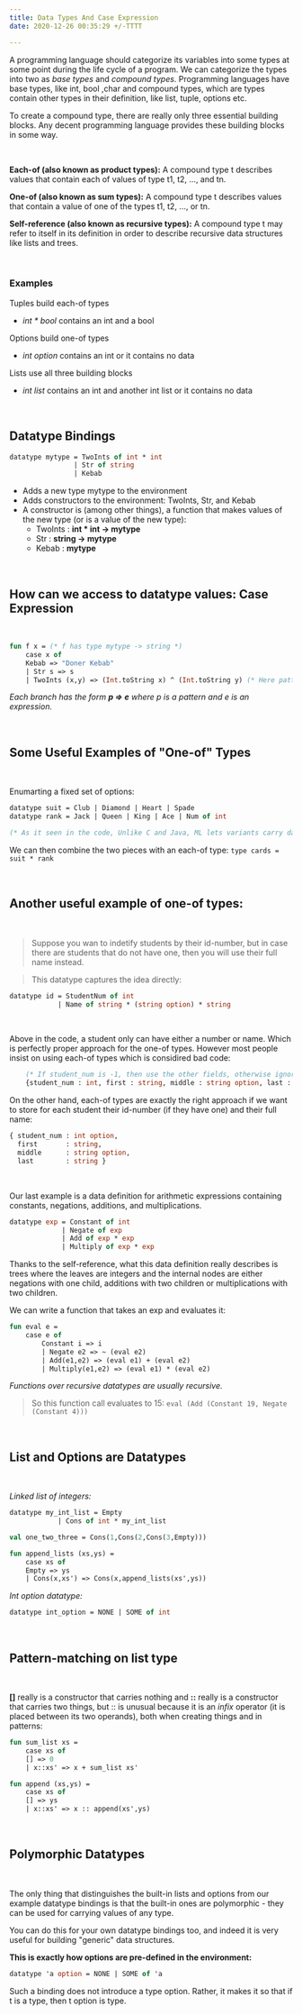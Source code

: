 ```yaml
---
title: Data Types And Case Expression
date: 2020-12-26 00:35:29 +/-TTTT

---
```

A programming language should categorize its variables into some types at some point during the life cycle of a program.
We can categorize the types into two as _base types_ and _compound types_.
Programming languages have base types, like int, bool ,char and 
compound types, which are types
contain other types in their definition, like list, tuple, options etc.

To create a compound type, there are really only three essential building blocks. 
Any decent programming language provides these building blocks in some way.

<br/>

**Each-of (also known as product types):** A compound type t
describes values that contain each of values of type t1, t2, ..., and tn.

**One-of (also known as sum types):** A compound type t
describes values that contain a value of one of the types t1, t2, ..., or tn.

**Self-reference (also known as recursive types):** A compound type t may refer to itself in its definition in order to describe recursive
data structures like lists and trees.
<br/>

<br/>

### **Examples**

Tuples build each-of types
- _int * bool_ contains an int and a bool

Options build one-of types
- _int option_ contains an int or it contains no data

Lists use all three building blocks
- _int list_ contains an int and another int list or it contains no data

<br/>

## Datatype Bindings


```ml
datatype mytype = TwoInts of int * int
				| Str of string
				| Kebab
```

* Adds a new type mytype to the environment
* Adds constructors to the environment: TwoInts, Str, and Kebab
* A constructor is (among other things), a function that makes
values of the new type (or is a value of the new type):
	* TwoInts : **int * int -> mytype**
	* Str : **string -> mytype**
	* Kebab : **mytype**

<br/>

## How can we access to datatype values: Case Expression

<br/>

``` ml
fun f x = (* f has type mytype -> string *)
	case x of
	Kebab => "Doner Kebab"
	| Str s => s
	| TwoInts (x,y) => (Int.toString x) ^ (Int.toString y) (* Here pattern matching is like a let expression: It binds variables in a local scope.*)
```

_Each branch has the form **p => e** where p is a pattern and e is an expression._

<br/>

## Some Useful Examples of "One-of" Types
<br/>

Enumarting a fixed set of options:


```ml
datatype suit = Club | Diamond | Heart | Spade
datatype rank = Jack | Queen | King | Ace | Num of int 

(* As it seen in the code, Unlike C and Java, ML lets variants carry data*)
```
We can then combine the two pieces with an each-of type: `type cards = suit * rank`

<br/>

## Another useful example of one-of types:

<br/>

>Suppose you wan to indetify students by their id-number, but in case there are students
that do not have one, then you will use their full name instead.

>This datatype captures the idea directly:

```ml
datatype id = StudentNum of int
		 	| Name of string * (string option) * string
```
<br/>

Above in the code, a student only can have either a number or name. Which is perfectly proper
approach for the one-of types. 
	However most people insist on using each-of types which is considired bad code:
```ml
	(* If student_num is -1, then use the other fields, otherwise ignore other fields *)
	{student_num : int, first : string, middle : string option, last : string}
```
On the other hand, each-of types are exactly the right approach if we want to store for each student their
id-number (if they have one) and their full name:
```ml
{ student_num : int option,
  first       : string,
  middle      : string option,
  last        : string }
```
<br/>

Our last example is a data definition for arithmetic expressions containing constants, negations, additions,
and multiplications.

```ml
datatype exp = Constant of int
			 | Negate of exp
			 | Add of exp * exp
			 | Multiply of exp * exp
```

Thanks to the self-reference, what this data definition really describes is trees where the leaves are integers
and the internal nodes are either negations with one child, additions with two children or multiplications with two children.


We can write a function that takes an exp and evaluates it:
```ml
fun eval e =
	case e of
		Constant i => i
	  	| Negate e2 => ~ (eval e2)
		| Add(e1,e2) => (eval e1) + (eval e2)
		| Multiply(e1,e2) => (eval e1) * (eval e2)
```
_Functions over recursive datatypes are usually recursive._

>So this function call evaluates to 15:
`eval (Add (Constant 19, Negate (Constant 4)))`

<br/>

## List and Options are Datatypes 

<br/>

_Linked list of integers:_
<br/>

```ml
datatype my_int_list = Empty
			| Cons of int * my_int_list

val one_two_three = Cons(1,Cons(2,Cons(3,Empty)))	

fun append_lists (xs,ys) = 
	case xs of
	Empty => ys
	| Cons(x,xs') => Cons(x,append_lists(xs',ys))	
```

_Int option datatype:_

```ml 
datatype int_option = NONE | SOME of int
 ```

<br/>

## Pattern-matching on list type

<br/> 

**[]** really is a constructor that
carries nothing and **::** really is a constructor that carries two things, but :: is unusual because it is an _infix_
operator (it is placed between its two operands), both when creating things and in patterns:

```ml
fun sum_list xs =
	case xs of
	[] => 0
	| x::xs' => x + sum_list xs'

fun append (xs,ys) =
	case xs of
	[] => ys
	| x::xs' => x :: append(xs',ys)
```
<br/>


## Polymorphic Datatypes
<br/>

The only thing that distinguishes the built-in lists and options
from our example datatype bindings is that the built-in ones are polymorphic - they can be used for carrying
values of any type. 

You can do this for your own datatype bindings too, 
and indeed it is very useful for building "generic" data structures.

**This is exactly how options are pre-defined in the environment:**

```ml 
datatype 'a option = NONE | SOME of 'a 
```

Such a binding does not introduce a type option. Rather, it makes it so that if t is a type, then t option is type.
